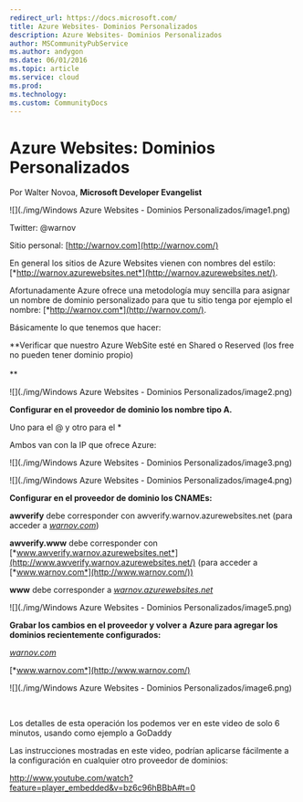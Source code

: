 ---redirect_url: https://docs.microsoft.com/
title: Azure Websites- Dominios Personalizados
description: Azure Websites- Dominios Personalizados
author: MSCommunityPubService
ms.author: andygon
ms.date: 06/01/2016
ms.topic: article
ms.service: cloud
ms.prod: 
ms.technology:
ms.custom: CommunityDocs
---

# Azure Websites: Dominios Personalizados

Por Walter Novoa, **Microsoft Developer Evangelist**

![](./img/Windows Azure Websites - Dominios Personalizados/image1.png)

Twitter: @warnov

Sitio personal: [http://warnov.com](http://warnov.com/)

En general los sitios de Azure Websites vienen con nombres del estilo:
[*http://warnov.azurewebsites.net*](http://warnov.azurewebsites.net/).

Afortunadamente Azure ofrece una metodología muy sencilla para asignar
un nombre de dominio personalizado para que tu sitio tenga por ejemplo
el nombre: [*http://warnov.com*](http://warnov.com/).

Básicamente lo que tenemos que hacer:

**Verificar que nuestro Azure WebSite esté en Shared o Reserved (los
free no pueden tener dominio propio)\
\
**

![](./img/Windows Azure Websites - Dominios Personalizados/image2.png)

**Configurar en el proveedor de dominio los nombre tipo A.**

Uno para el @ y otro para el \*

Ambos van con la IP que ofrece Azure:

![](./img/Windows Azure Websites - Dominios Personalizados/image3.png)

![](./img/Windows Azure Websites - Dominios Personalizados/image4.png)


**Configurar en el proveedor de dominio los CNAMEs:**

**awverify** debe corresponder con awverify.warnov.azurewebsites.net
(para acceder a [*warnov.com*](http://warnov.com/))

**awverify.www** debe corresponder con
[*www.awverify.warnov.azurewebsites.net*](http://www.awverify.warnov.azurewebsites.net/)
(para acceder a [*www.warnov.com*](http://www.warnov.com/))

**www** debe corresponder a
[*warnov.azurewebsites.net*](http://warnov.azurewebsites.net/)

![](./img/Windows Azure Websites - Dominios Personalizados/image5.png)
    

**Grabar los cambios en el proveedor y volver a** **Azure para agregar
los dominios recientemente configurados:**

[*warnov.com*](http://warnov.com/)

[*www.warnov.com*](http://www.warnov.com/)

![](./img/Windows Azure Websites - Dominios Personalizados/image6.png)


 

Los detalles de esta operación los podemos ver en este video de solo 6
minutos, usando como ejemplo a GoDaddy

Las instrucciones mostradas en este video, podrían aplicarse fácilmente
a la configuración en cualquier otro proveedor de dominios:

<http://www.youtube.com/watch?feature=player_embedded&v=bz6c96hBBbA#t=0>




